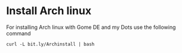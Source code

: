 # Install Arch linux 
For installing Arch linux with Gome DE and my Dots use the following command

``` curl -L bit.ly/Archinstall | bash ```
